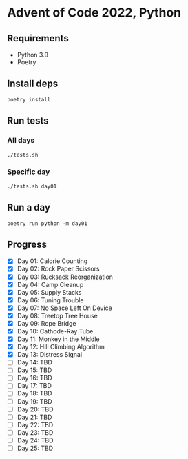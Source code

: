 # Advent of Code 2022, Python

## Requirements
- Python 3.9
- Poetry

## Install deps
```shell
poetry install
```

## Run tests
### All days
```shell
./tests.sh
```
### Specific day
```shell
./tests.sh day01
```

## Run a day
```shell
poetry run python -m day01
```

## Progress
- [X] Day 01: Calorie Counting
- [X] Day 02: Rock Paper Scissors
- [X] Day 03: Rucksack Reorganization
- [X] Day 04: Camp Cleanup
- [X] Day 05: Supply Stacks
- [X] Day 06: Tuning Trouble
- [X] Day 07: No Space Left On Device
- [X] Day 08: Treetop Tree House
- [X] Day 09: Rope Bridge
- [X] Day 10: Cathode-Ray Tube
- [X] Day 11: Monkey in the Middle
- [X] Day 12: Hill Climbing Algorithm
- [X] Day 13: Distress Signal
- [ ] Day 14: TBD
- [ ] Day 15: TBD
- [ ] Day 16: TBD
- [ ] Day 17: TBD
- [ ] Day 18: TBD
- [ ] Day 19: TBD
- [ ] Day 20: TBD
- [ ] Day 21: TBD
- [ ] Day 22: TBD
- [ ] Day 23: TBD
- [ ] Day 24: TBD
- [ ] Day 25: TBD
